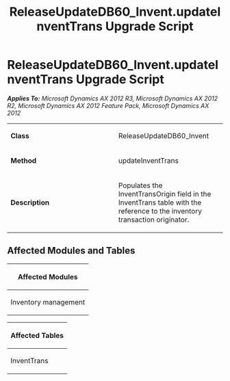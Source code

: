 ﻿---
title: ReleaseUpdateDB60_Invent.updateInventTrans Upgrade Script
TOCTitle: ReleaseUpdateDB60_Invent.updateInventTrans Upgrade Script
ms:assetid: 41a20ffa-904b-11d0-243c-83a7b81697f3
ms:mtpsurl: https://msdn.microsoft.com/en-us/library/JJ718832(v=AX.60)
ms:contentKeyID: 49707876
ms.date: 05/18/2015
mtps_version: v=AX.60
---

# ReleaseUpdateDB60\_Invent.updateInventTrans Upgrade Script 


_**Applies To:** Microsoft Dynamics AX 2012 R3, Microsoft Dynamics AX 2012 R2, Microsoft Dynamics AX 2012 Feature Pack, Microsoft Dynamics AX 2012_

<table>
<colgroup>
<col style="width: 50%" />
<col style="width: 50%" />
</colgroup>
<tbody>
<tr class="odd">
<td><p><strong>Class</strong></p></td>
<td><p>ReleaseUpdateDB60_Invent</p></td>
</tr>
<tr class="even">
<td><p><strong>Method</strong></p></td>
<td><p>updateInventTrans</p></td>
</tr>
<tr class="odd">
<td><p><strong>Description</strong></p></td>
<td><p>Populates the InventTransOrigin field in the InventTrans table with the reference to the inventory transaction originator.</p></td>
</tr>
</tbody>
</table>


## Affected Modules and Tables

<table>
<colgroup>
<col style="width: 100%" />
</colgroup>
<thead>
<tr class="header">
<th><p>Affected Modules</p></th>
</tr>
</thead>
<tbody>
<tr class="odd">
<td><p>Inventory management</p></td>
</tr>
</tbody>
</table>


<table>
<colgroup>
<col style="width: 100%" />
</colgroup>
<thead>
<tr class="header">
<th><p>Affected Tables</p></th>
</tr>
</thead>
<tbody>
<tr class="odd">
<td><p>InventTrans</p></td>
</tr>
</tbody>
</table>

  


